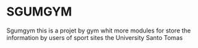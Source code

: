 # SGUMGYM
Sgumgym this is a projet by gym whit more modules for store the information by users of sport sites the University Santo Tomas
